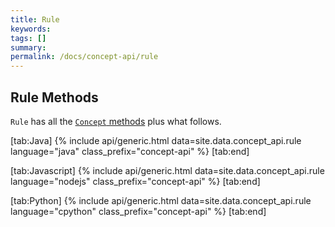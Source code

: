 ```yaml
---
title: Rule
keywords:
tags: []
summary:
permalink: /docs/concept-api/rule
---
```


## Rule Methods
`Rule` has all the [`Concept` methods](/docs/concept-api/concept) plus what follows.

<div class="gtabs light" data-no-parse>

[tab:Java]
{% include api/generic.html data=site.data.concept_api.rule language="java" class_prefix="concept-api" %}
[tab:end]

[tab:Javascript]
{% include api/generic.html data=site.data.concept_api.rule language="nodejs" class_prefix="concept-api" %}
[tab:end]

[tab:Python]
{% include api/generic.html data=site.data.concept_api.rule language="cpython" class_prefix="concept-api" %}
[tab:end]

</div>